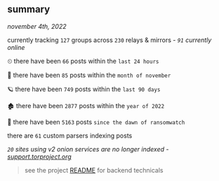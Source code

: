 
## summary
_november 4th, 2022_

currently tracking `127` groups across `230` relays & mirrors - _`91` currently online_

⏲ there have been `66` posts within the `last 24 hours`

🦈 there have been `85` posts within the `month of november`

🪐 there have been `749` posts within the `last 90 days`

🏚 there have been `2877` posts within the `year of 2022`

🦕 there have been `5163` posts `since the dawn of ransomwatch`

there are `61` custom parsers indexing posts

_`20` sites using v2 onion services are no longer indexed - [support.torproject.org](https://support.torproject.org/onionservices/v2-deprecation/)_

> see the project [README](https://github.com/joshhighet/ransomwatch#ransomwatch--) for backend technicals
